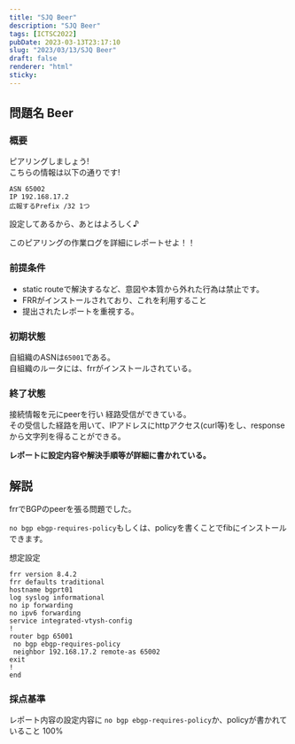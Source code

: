 ```yaml
---
title: "SJQ Beer"
description: "SJQ Beer"
tags: [ICTSC2022]
pubDate: 2023-03-13T23:17:10
slug: "2023/03/13/SJQ Beer"
draft: false
renderer: "html"
sticky: 
---
```



<h2>問題名 Beer</h2>



<h3>概要</h3>



<p>ピアリングしましょう!<br>こちらの情報は以下の通りです!</p>


<div class="wp-block-syntaxhighlighter-code "><pre class="brush: plain; title: ; title: ; notranslate" title=""><code>ASN 65002
IP 192.168.17.2
広報するPrefix /32 1つ</code></pre></div>


<p>設定してあるから、あとはよろしく♪</p>



<p>このピアリングの作業ログを詳細にレポートせよ！！</p>



<h3>前提条件</h3>



<ul>
<li>static routeで解決するなど、意図や本質から外れた行為は禁止です。</li>



<li>FRRがインストールされており、これを利用すること</li>



<li>提出されたレポートを重視する。</li>
</ul>



<h3>初期状態</h3>



<p>自組織のASNは<code>65001</code>である。<br>自組織のルータには、frrがインストールされている。</p>



<h3>終了状態</h3>



<p>接続情報を元にpeerを行い 経路受信ができている。<br>その受信した経路を用いて、IPアドレスにhttpアクセス(curl等)をし、responseから文字列を得ることができる。</p>



<p><strong>レポートに設定内容や解決手順等が詳細に書かれている。</strong></p>



<h2>解説</h2>



<p>frrでBGPのpeerを張る問題でした。</p>



<p><code>no bgp ebgp-requires-policy</code>もしくは、policyを書くことでfibにインストールできます。</p>



<p>想定設定</p>


<div class="wp-block-syntaxhighlighter-code "><pre class="brush: plain; title: ; title: ; notranslate" title=""><code>frr version 8.4.2
frr defaults traditional
hostname bgprt01
log syslog informational
no ip forwarding
no ipv6 forwarding
service integrated-vtysh-config
!
router bgp 65001
 no bgp ebgp-requires-policy 
 neighbor 192.168.17.2 remote-as 65002
exit
!
end</code></pre></div>


<h3>採点基準</h3>



<p>レポート内容の設定内容に <code>no bgp ebgp-requires-policy</code>か、policyが書かれていること 100%</p>
